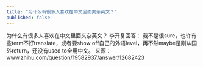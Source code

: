 ```yaml
---
title: "为什么有很多人喜欢在中文里面夹杂英文？"
published: false
---
```

为什么有很多人喜欢在中文里面夹杂英文？
李开复回答：
我不是很sure，也许有些term不好translate，或者要show off自己的外语level，再不然maybe是刚从国外return，还没有used to全用中文。
来源：www.zhihu.com/question/19582937/answer/12682423

